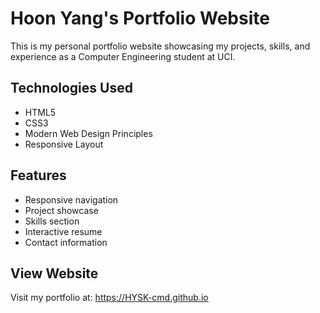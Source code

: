 # Hoon Yang's Portfolio Website

This is my personal portfolio website showcasing my projects, skills, and experience as a Computer Engineering student at UCI.

## Technologies Used
- HTML5
- CSS3
- Modern Web Design Principles
- Responsive Layout

## Features
- Responsive navigation
- Project showcase
- Skills section
- Interactive resume
- Contact information

## View Website
Visit my portfolio at: https://HYSK-cmd.github.io 